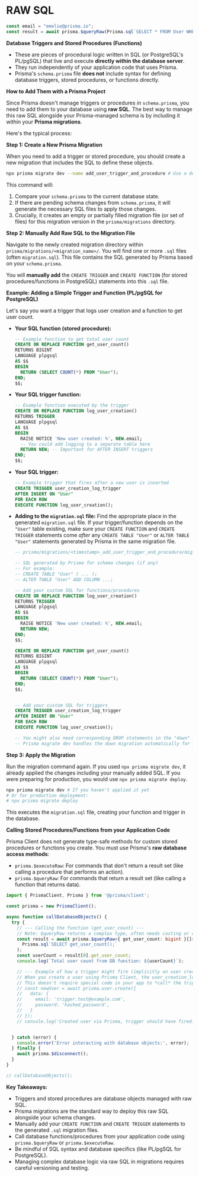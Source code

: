 # RAW SQL

```typescript
const email = "emelie@prisma.io";
const result = await prisma.$queryRaw(Prisma.sql`SELECT * FROM User WHERE email = ${email}`);
```

**Database Triggers and Stored Procedures (Functions)**

  * These are pieces of procedural logic written in SQL (or PostgreSQL's PL/pgSQL) that live and execute **directly within the database server**.
  * They run independently of your application code that uses Prisma.
  * Prisma's `schema.prisma` file **does not** include syntax for defining database triggers, stored procedures, or functions directly.

**How to Add Them with a Prisma Project**

Since Prisma doesn't manage triggers or procedures *in* `schema.prisma`, you need to add them to your database using **raw SQL**. The best way to manage this raw SQL alongside your Prisma-managed schema is by including it within your **Prisma migrations**.

Here's the typical process:

**Step 1: Create a New Prisma Migration**

When you need to add a trigger or stored procedure, you should create a new migration that includes the SQL to define these objects.

```bash
npx prisma migrate dev --name add_user_trigger_and_procedure # Use a descriptive name
```

This command will:

1.  Compare your `schema.prisma` to the current database state.
2.  If there are pending schema changes from `schema.prisma`, it will generate the necessary SQL files to apply those changes.
3.  Crucially, it creates an empty or partially filled migration file (or set of files) for this migration version in the `prisma/migrations` directory.

**Step 2: Manually Add Raw SQL to the Migration File**

Navigate to the newly created migration directory within `prisma/migrations/<migration_name>/`. You will find one or more `.sql` files (often `migration.sql`). This file contains the SQL generated by Prisma based on your `schema.prisma`.

You will **manually add** the `CREATE TRIGGER` and `CREATE FUNCTION` (for stored procedures/functions in PostgreSQL) statements into this `.sql` file.

**Example: Adding a Simple Trigger and Function (PL/pgSQL for PostgreSQL)**

Let's say you want a trigger that logs user creation and a function to get user count.

  * **Your SQL function (stored procedure):**

    ```sql
    -- Example function to get total user count
    CREATE OR REPLACE FUNCTION get_user_count()
    RETURNS BIGINT
    LANGUAGE plpgsql
    AS $$
    BEGIN
      RETURN (SELECT COUNT(*) FROM "User");
    END;
    $$;
    ```

  * **Your SQL trigger function:**

    ```sql
    -- Example function executed by the trigger
    CREATE OR REPLACE FUNCTION log_user_creation()
    RETURNS TRIGGER
    LANGUAGE plpgsql
    AS $$
    BEGIN
      RAISE NOTICE 'New user created: %', NEW.email;
      -- You could add logging to a separate table here
      RETURN NEW; -- Important for AFTER INSERT triggers
    END;
    $$;
    ```

  * **Your SQL trigger:**

    ```sql
    -- Example trigger that fires after a new user is inserted
    CREATE TRIGGER user_creation_log_trigger
    AFTER INSERT ON "User"
    FOR EACH ROW
    EXECUTE FUNCTION log_user_creation();
    ```

  * **Adding to the `migration.sql` file:** Find the appropriate place in the generated `migration.sql` file. If your trigger/function depends on the `"User"` table existing, make sure your `CREATE FUNCTION` and `CREATE TRIGGER` statements come *after* any `CREATE TABLE "User"` or `ALTER TABLE "User"` statements generated by Prisma in the same migration file.

    ```sql
    -- prisma/migrations/<timestamp>_add_user_trigger_and_procedure/migration.sql

    -- SQL generated by Prisma for schema changes (if any)
    -- For example:
    -- CREATE TABLE "User" ( ... );
    -- ALTER TABLE "User" ADD COLUMN ...;

    -- Add your custom SQL for functions/procedures
    CREATE OR REPLACE FUNCTION log_user_creation()
    RETURNS TRIGGER
    LANGUAGE plpgsql
    AS $$
    BEGIN
      RAISE NOTICE 'New user created: %', NEW.email;
      RETURN NEW;
    END;
    $$;

    CREATE OR REPLACE FUNCTION get_user_count()
    RETURNS BIGINT
    LANGUAGE plpgsql
    AS $$
    BEGIN
      RETURN (SELECT COUNT(*) FROM "User");
    END;
    $$;


    -- Add your custom SQL for triggers
    CREATE TRIGGER user_creation_log_trigger
    AFTER INSERT ON "User"
    FOR EACH ROW
    EXECUTE FUNCTION log_user_creation();

    -- You might also need corresponding DROP statements in the "down" migration if you manually created one
    -- Prisma migrate dev handles the down migration automatically for you based on the state before running up
    ```

**Step 3: Apply the Migration**

Run the migration command again. If you used `npx prisma migrate dev`, it already applied the changes including your manually added SQL. If you were preparing for production, you would use `npx prisma migrate deploy`.

```bash
npx prisma migrate dev # If you haven't applied it yet
# Or for production deployment:
# npx prisma migrate deploy
```

This executes the `migration.sql` file, creating your function and trigger in the database.

**Calling Stored Procedures/Functions from your Application Code**

Prisma Client does not generate type-safe methods for custom stored procedures or functions you create. You must use Prisma's **raw database access methods**:

  * `prisma.$executeRaw`: For commands that don't return a result set (like calling a procedure that performs an action).
  * `prisma.$queryRaw`: For commands that return a result set (like calling a function that returns data).

<!-- end list -->

```typescript
import { PrismaClient, Prisma } from '@prisma/client';

const prisma = new PrismaClient();

async function callDatabaseObjects() {
  try {
    // --- Calling the function (get_user_count) ---
    // Note: $queryRaw returns a complex type, often needs casting or careful handling
    const result = await prisma.$queryRaw<{ get_user_count: bigint }[]>(
      Prisma.sql`SELECT get_user_count();`
    );
    const userCount = result[0].get_user_count;
    console.log(`Total user count from DB function: ${userCount}`);

    // --- Example of how a trigger might fire (implicitly on user creation) ---
    // When you create a user using Prisma Client, the user_creation_log_trigger will automatically run in the database
    // This doesn't require special code in your app to *call* the trigger, just the action that causes it to fire.
    // const newUser = await prisma.user.create({
    //   data: {
    //     email: 'trigger.test@example.com',
    //     password: 'hashed_password',
    //   }
    // });
    // console.log('Created user via Prisma, trigger should have fired.');


  } catch (error) {
    console.error('Error interacting with database objects:', error);
  } finally {
    await prisma.$disconnect();
  }
}

// callDatabaseObjects();
```

**Key Takeaways:**

  * Triggers and stored procedures are database objects managed with raw SQL.
  * Prisma migrations are the standard way to deploy this raw SQL alongside your schema changes.
  * Manually add your `CREATE FUNCTION` and `CREATE TRIGGER` statements to the generated `.sql` migration files.
  * Call database functions/procedures from your application code using `prisma.$queryRaw` or `prisma.$executeRaw`.
  * Be mindful of SQL syntax and database specifics (like PL/pgSQL for PostgreSQL).
  * Managing complex database logic via raw SQL in migrations requires careful versioning and testing.
